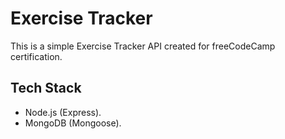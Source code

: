 # Exercise Tracker

This is a simple Exercise Tracker API created for freeCodeCamp certification.

## Tech Stack

- Node.js (Express).
- MongoDB (Mongoose).
